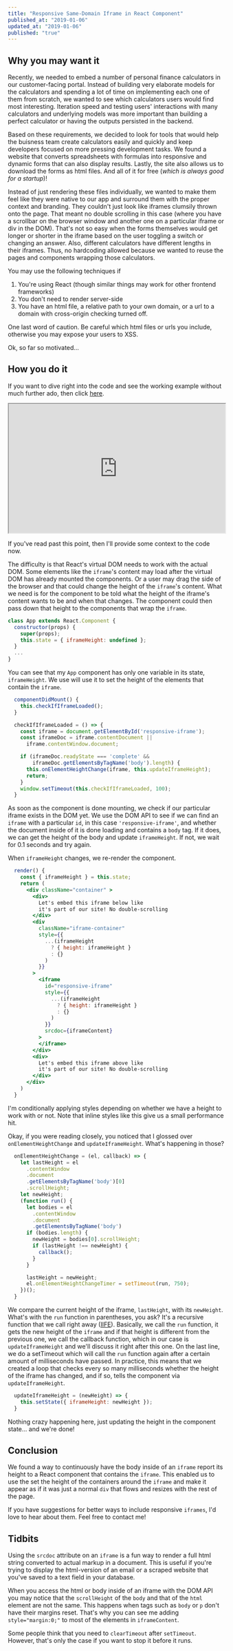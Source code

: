 ```yaml
---
title: "Responsive Same-Domain Iframe in React Component"
published_at: "2019-01-06"
updated_at: "2019-01-06"
published: "true"
---
```


## Why you may want it

Recently, we needed to embed a number of personal finance calculators in
our customer-facing portal. Instead of building very elaborate models for the
calculators and spending a lot of time on implementing each one of them from
scratch, we wanted to see which calculators users would find most interesting.
Iteration speed and testing users' interactions with many calculators and
underlying models was more important than building a perfect calculator or
having the outputs persisted in the backend.

Based on these requirements, we decided to look for tools that would help the
buisness team create calculators easily and quickly and keep developers focused
on more pressing development tasks. We found a website that converts
spreadsheets with formulas into responsive and dynamic forms that can also display
results. Lastly, the site also allows us to download the forms as html files. And
all of it for free (_which is always good for a startup_)!

Instead of just rendering these files individually, we wanted to make them
feel like they were native to our app and surround them with the proper
context and branding. They couldn't just look like iframes clumsily thrown onto
the page. That
meant no double scrolling in this case (where you have a scrollbar on the browser
window and another one on a particular iframe or div in the DOM).
That's not so easy when the forms themselves would get longer or shorter in the
iframe based on the user toggling a switch or changing an answer. Also, different
calculators have different lengths in their iframes. Thus, no hardcoding allowed
because we wanted to reuse the pages and components wrapping those calculators.

You may use the following techniques if
1) You're using React (though similar things may work for other frontend frameworks)
2) You don't need to render server-side
3) You have an html file, a relative path to your own domain, or a url
to a domain with cross-origin checking turned off.

One last word of caution. Be careful which html files or urls you include,
otherwise you may expose your users to XSS.

Ok, so far so motivated...

## How you do it

If you want to dive right into the code and see the working example without much
further ado, then click [here](https://codepen.io/simongawlik/pen/zyJbMm).

<iframe style="width:100%;" height="300" src="https://codepen.io/simongawlik/full/zyJbMm" frameborder="1" allowfullscreen></iframe>

If you've read past this point, then I'll provide some context to the code now.

The difficulty is that React's virtual DOM needs to work with the actual
DOM. Some elements like the `iframe`'s content may load after the virtual
DOM has already mounted the components. Or a user may drag the side of the browser and that
could change the height of the `iframe`'s content. What we need is for the
component to be told what the height of the iframe's content wants to be and
when that changes. The component could then pass down that height to the
components that wrap the `iframe`.

```javascript
class App extends React.Component {
  constructor(props) {
    super(props);
    this.state = { iframeHeight: undefined };
  }
  ...
}
```

You can see that my `App` component has only one variable in its state,
`iframeHeight`. We use will use it to set the height of the elements that contain
the `iframe`.

```javascript
  componentDidMount() {
    this.checkIfIframeLoaded();
  }

  checkIfIframeLoaded = () => {
    const iframe = document.getElementById('responsive-iframe');
    const iframeDoc = iframe.contentDocument ||
      iframe.contentWindow.document;

    if (iframeDoc.readyState === 'complete' &&
        iframeDoc.getElementsByTagName('body').length) {
      this.onElementHeightChange(iframe, this.updateIframeHeight);
      return;
    }
    window.setTimeout(this.checkIfIframeLoaded, 100);
  }
```

As soon as the component is done mounting, we check if our particular iframe
exists in the DOM yet. We use the DOM API to see if we can find an `iframe` with
a particular `id`, in this case `'responsive-iframe'`, and whether the
document inside of it is done loading and
contains a `body` tag. If it does, we can get the height of the body and update
`iframeHeight`. If not, we wait for 0.1 seconds and try again.

When `iframeHeight` changes, we re-render the component.
```jsx
  render() {
    const { iframeHeight } = this.state;
    return (
      <div className="container" >
        <div>
          Let's embed this iframe below like
          it's part of our site! No double-scrolling
        </div>
        <div
          className="iframe-container"
          style={{
            ...(iframeHeight
              ? { height: iframeHeight }
              : {}
            )
          }}
        >
          <iframe
            id="responsive-iframe"
            style={{
              ...(iframeHeight
                ? { height: iframeHeight }
                : {}
              )
            }}
            srcdoc={iframeContent}
          >
          </iframe>
        </div>
        <div>
          Let's embed this iframe above like
          it's part of our site! No double-scrolling
        </div>
      </div>
    )
  }
```

I'm conditionally applying styles depending on whether we have a height to
work with or not. Note that inline styles like this give us a small performance hit.

Okay, if you were reading closely, you noticed that I glossed over
`onElementHeightChange` and `updateIframeHeight`. What's happening in those?

```javascript
  onElementHeightChange = (el, callback) => {
    let lastHeight = el
      .contentWindow
      .document
      .getElementsByTagName('body')[0]
      .scrollHeight;
    let newHeight;
    (function run() {
      let bodies = el
        .contentWindow
        .document
        .getElementsByTagName('body')
      if (bodies.length) {
        newHeight = bodies[0].scrollHeight;
        if (lastHeight !== newHeight) {
          callback();
        }
      }

      lastHeight = newHeight;
      el.onElementHeightChangeTimer = setTimeout(run, 750);
    })();
  }
```

We compare the current height of the iframe, `lastHeight`, with its `newHeight`.
What's with the `run` function in parentheses, you ask? It's a recursive function that we
call right away ([IIFE](https://developer.mozilla.org/en-US/docs/Glossary/IIFE)).
Basically, we call the `run` function, it gets the new height of the `iframe`
and if that height is different from the previous one, we call the callback
function, which in our case is `updateIframeHeight` and we'll discuss it right
after this one. On the last line, we do a setTimeout  which will call the `run`
function again after a certain amount of milliseconds have passed. In practice,
this means that we created a loop that checks every so many milliseconds whether
the height of the iframe has changed, and if so, tells the component via
`updateIframeHeight`.

```javascript
  updateIframeHeight = (newHeight) => {
    this.setState({ iframeHeight: newHeight });
  }
```

Nothing crazy happening here, just updating the height in the component state...
and we're done!

## Conclusion

We found a way to continuously have the body inside of an `iframe` report its
height to a React component that contains the `iframe`. This enabled us to use the
set the height of the containers around the `iframe` and make it appear as if it
was just a normal `div` that flows and resizes with the rest of the page.

If you have suggestions for better ways to include responsive `iframes`, I'd love
to hear about them. Feel free to contact me!

## Tidbits

Using the `srcdoc` attribute on an `iframe` is a fun way to render a full html
string converted to actual markup in a document. This is useful
if you're trying to display the html-version of an email or a scraped website
that you've saved to a text field in your database.

When you access the html or body inside of an iframe with the DOM API you may
notice that the `scrollHeight` of the `body` and that of the `html` element are not the same.
This happens when tags such as `body` or `p` don't have their margins reset.
That's why you can see me adding `style="margin:0;"` to most of the elements in
`iframeContent`.

Some people think that you need to `clearTimeout` after `setTimeout`. However,
that's only the case if you want to stop it before it runs.




